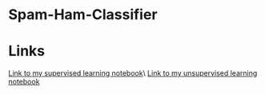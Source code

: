 # Spam-Ham-Classifier
# Links
[Link to my supervised learning notebook](https://www.kaggle.com/code/cengizhanterziolu/supervised-spam-ham-classifier)\\
[Link to my unsupervised learning notebook](https://www.kaggle.com/code/cengizhanterziolu/unsupervised-spam-ham-classifier)
